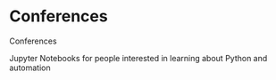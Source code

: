# Conferences
Conferences

Jupyter Notebooks for people interested in learning about Python and automation
